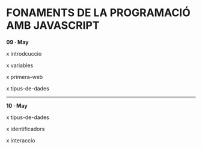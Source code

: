 # FONAMENTS DE LA PROGRAMACIÓ AMB JAVASCRIPT

**09 · May**

x introdcuccio

x variables

x primera-web

x tipus-de-dades

--------

**10 · May**

x tipus-de-dades

x identificadors

x interaccio
